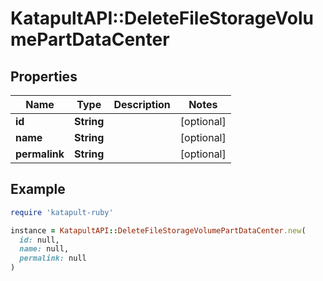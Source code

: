 # KatapultAPI::DeleteFileStorageVolumePartDataCenter

## Properties

| Name | Type | Description | Notes |
| ---- | ---- | ----------- | ----- |
| **id** | **String** |  | [optional] |
| **name** | **String** |  | [optional] |
| **permalink** | **String** |  | [optional] |

## Example

```ruby
require 'katapult-ruby'

instance = KatapultAPI::DeleteFileStorageVolumePartDataCenter.new(
  id: null,
  name: null,
  permalink: null
)
```

